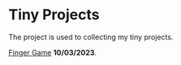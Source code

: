 # Tiny Projects

The project is used to collecting my tiny projects.

[Finger Game](./fingerGame/readme.md) **10/03/2023**.
